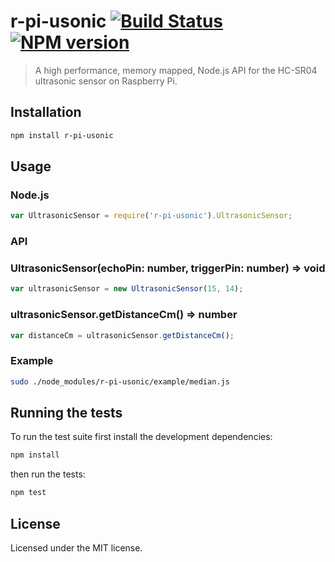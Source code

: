# r-pi-usonic [![Build Status](https://travis-ci.org/clebert/r-pi-usonic.png?branch=master)](https://travis-ci.org/clebert/r-pi-usonic) [![NPM version](https://badge.fury.io/js/r-pi-usonic.png)](https://badge.fury.io/js/r-pi-usonic)

> A high performance, memory mapped, Node.js API for the HC-SR04 ultrasonic sensor on Raspberry Pi.

## Installation

```sh
npm install r-pi-usonic
```

## Usage

### Node.js

```javascript
var UltrasonicSensor = require('r-pi-usonic').UltrasonicSensor;
```

### API

### UltrasonicSensor(echoPin: number, triggerPin: number) => void

```javascript
var ultrasonicSensor = new UltrasonicSensor(15, 14);
```

### ultrasonicSensor.getDistanceCm() => number

```javascript
var distanceCm = ultrasonicSensor.getDistanceCm();
```

### Example

```sh
sudo ./node_modules/r-pi-usonic/example/median.js
```

## Running the tests

To run the test suite first install the development dependencies:

```sh
npm install
```

then run the tests:

```sh
npm test
```

## License

Licensed under the MIT license.

